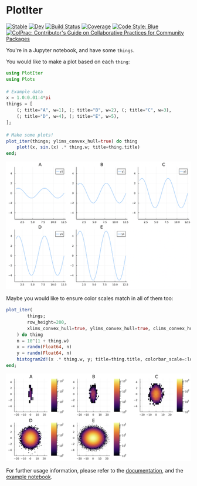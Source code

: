 # PlotIter

[![Stable](https://img.shields.io/badge/docs-stable-blue.svg)](https://tpgillam.github.io/PlotIter.jl/stable/)
[![Dev](https://img.shields.io/badge/docs-dev-blue.svg)](https://tpgillam.github.io/PlotIter.jl/dev/)
[![Build Status](https://github.com/tpgillam/PlotIter.jl/actions/workflows/CI.yml/badge.svg?branch=main)](https://github.com/tpgillam/PlotIter.jl/actions/workflows/CI.yml?query=branch%3Amain)
[![Coverage](https://codecov.io/gh/tpgillam/PlotIter.jl/branch/main/graph/badge.svg)](https://codecov.io/gh/tpgillam/PlotIter.jl)
[![Code Style: Blue](https://img.shields.io/badge/code%20style-blue-4495d1.svg)](https://github.com/invenia/BlueStyle)
[![ColPrac: Contributor's Guide on Collaborative Practices for Community Packages](https://img.shields.io/badge/ColPrac-Contributor's%20Guide-blueviolet)](https://github.com/SciML/ColPrac)

You're in a Jupyter notebook, and have some `things`.

You would like to make a plot based on each `thing`:
```julia
using PlotIter
using Plots

# Example data
x = 1.0:0.01:4*pi
things = [
    (; title="A", w=1), (; title="B", w=2), (; title="C", w=3), 
    (; title="D", w=4), (; title="E", w=5), 
];

# Make some plots!
plot_iter(things; ylims_convex_hull=true) do thing
    plot!(x, sin.(x) .* thing.w; title=thing.title)
end;
```
![Example](/docs/src/assets/example_sin.png)

Maybe you would like to ensure color scales match in all of them too:
```julia
plot_iter(
        things;
        row_height=200,
        xlims_convex_hull=true, ylims_convex_hull=true, clims_convex_hull=true,
    ) do thing
    n = 10^(1 + thing.w)
    x = randn(Float64, n)
    y = randn(Float64, n)
    histogram2d!(x .* thing.w, y; title=thing.title, colorbar_scale=:log10)
end;
```
![Example](/docs/src/assets/example_dist.png)


For further usage information, please refer to the [documentation](https://tpgillam.github.io/PlotIter.jl/stable/), and the [example notebook](/examples/example.ipynb).